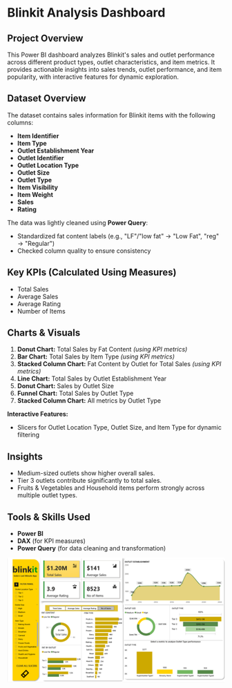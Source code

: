 # Blinkit Analysis Dashboard

## Project Overview
This Power BI dashboard analyzes Blinkit's sales and outlet performance across different product types, outlet characteristics, and item metrics. It provides actionable insights into sales trends, outlet performance, and item popularity, with interactive features for dynamic exploration.

## Dataset Overview
The dataset contains sales information for Blinkit items with the following columns:

- **Item Identifier**  
- **Item Type**  
- **Outlet Establishment Year**  
- **Outlet Identifier**  
- **Outlet Location Type**  
- **Outlet Size**  
- **Outlet Type**  
- **Item Visibility**  
- **Item Weight**  
- **Sales**  
- **Rating**  

The data was lightly cleaned using **Power Query**:  
- Standardized fat content labels (e.g., "LF"/"low fat" → "Low Fat", "reg" → "Regular")  
- Checked column quality to ensure consistency

## Key KPIs (Calculated Using Measures)
- Total Sales  
- Average Sales  
- Average Rating  
- Number of Items

## Charts & Visuals
1. **Donut Chart:** Total Sales by Fat Content *(using KPI metrics)*  
2. **Bar Chart:** Total Sales by Item Type *(using KPI metrics)*  
3. **Stacked Column Chart:** Fat Content by Outlet for Total Sales *(using KPI metrics)*  
4. **Line Chart:** Total Sales by Outlet Establishment Year  
5. **Donut Chart:** Sales by Outlet Size  
6. **Funnel Chart:** Total Sales by Outlet Type  
7. **Stacked Column Chart:** All metrics by Outlet Type  

**Interactive Features:**  
- Slicers for Outlet Location Type, Outlet Size, and Item Type for dynamic filtering  

## Insights
- Medium-sized outlets show higher overall sales.  
- Tier 3 outlets contribute significantly to total sales.  
- Fruits & Vegetables and Household items perform strongly across multiple outlet types.  

## Tools & Skills Used
- **Power BI**  
- **DAX** (for KPI measures)  
- **Power Query** (for data cleaning and transformation)

![Blinkit Dashboard](Blinkit_Dashboard.png)
